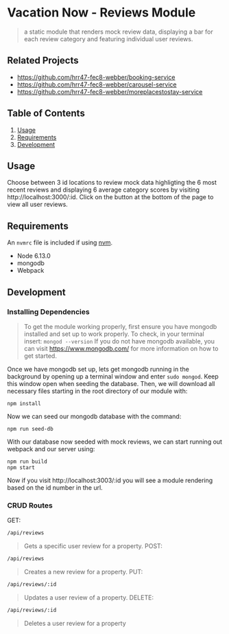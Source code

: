 # Vacation Now - Reviews Module

> a static module that renders mock review data, displaying a bar for each review category and featuring individual user reviews.

## Related Projects

  - https://github.com/hrr47-fec8-webber/booking-service
  - https://github.com/hrr47-fec8-webber/carousel-service
  - https://github.com/hrr47-fec8-webber/moreplacestostay-service

## Table of Contents

1. [Usage](#Usage)
1. [Requirements](#requirements)
1. [Development](#development)

## Usage

Choose between 3 id locations to review mock data highligting the 6 most recent reviews and displaying 6 average category scores by visiting http://localhost:3000/:id. Click on the button at the bottom of the page to view all user reviews.

## Requirements

An `nvmrc` file is included if using [nvm](https://github.com/creationix/nvm).

- Node 6.13.0
- mongodb
- Webpack

## Development

### Installing Dependencies

> To get the module working properly, first ensure you have mongodb installed and set up to work properly. To check, in your terminal insert:
`mongod --version`
If you do not have mongodb available, you can visit https://www.mongodb.com/ for more information on how to get started.

Once we have mongodb set up, lets get mongodb running in the background by opening up a terminal window and enter `sudo mongod`. Keep this window open when seeding the database. Then, we will download all necessary files starting in the root directory of our module with:
```
npm install
```

Now we can seed our mongodb database with the command:
```
npm run seed-db
```

With our database now seeded with mock reviews, we can start running out webpack and our server using:
```
npm run build
npm start
```

Now if you visit http://localhost:3003/:id you will see a module rendering based on the id number in the url.

### CRUD Routes

GET:

```sh
/api/reviews
```
> Gets a specific user review for a property.
POST:

```sh
/api/reviews
```
> Creates a new review for a property.
PUT:

```sh
/api/reviews/:id
```
> Updates a user review of a property.
DELETE:

```sh
/api/reviews/:id
```
> Deletes a user review for a property
